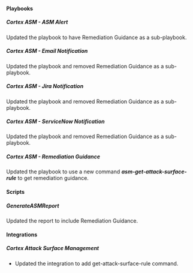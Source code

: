 #### Playbooks

##### Cortex ASM - ASM Alert

Updated the playbook to have Remediation Guidance as a sub-playbook.

##### Cortex ASM - Email Notification

Updated the playbook and removed Remediation Guidance as a sub-playbook.

##### Cortex ASM - Jira Notification

Updated the playbook and removed Remediation Guidance as a sub-playbook.

##### Cortex ASM - ServiceNow Notification

Updated the playbook and removed Remediation Guidance as a sub-playbook.

##### Cortex ASM - Remediation Guidance

Updated the playbook to use a new command ***asm-get-attack-surface-rule*** to get remediation guidance.

#### Scripts

##### GenerateASMReport
Updated the report to include Remediation Guidance.

#### Integrations

##### Cortex Attack Surface Management

- Updated the integration to add get-attack-surface-rule command.